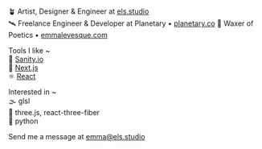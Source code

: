 
🪴 Artist, Designer & Engineer at [els.studio](https://els.studio)<br />
🛰️ Freelance Engineer & Developer at Planetary • [planetary.co](https://planetary.co)
🏺 Waxer of Poetics • [emmalevesque.com](https://emmalevesque.com)

Tools I like ~ <br />
🚀 [Sanity.io](https://sanity.io) <br />
🔺 [Next.js](https://nextjs.org) <br />
⚛️ [React](https://react.dev)

Interested in ~ <br />
🌫️ glsl <br />
🧶 three.js, react-three-fiber <br />
🐍 python

Send me a message at [emma@els.studio](mailto:emma@els.studio)
